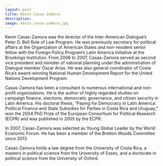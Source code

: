 ```yaml
---
layout: post
title: Kevin Casas-Zamora
description:
image: kevin_casas-zamora.jpg
---
```

Kevin Casas-Zamora was the director of the Inter-American Dialogue’s Peter D. Bell Rule of Law Program. He was previously secretary for political affairs at the Organization of American States and non-resident senior fellow with the Foreign Policy Program’s Latin America Initiative at the Brookings Institution. From 2006 to 2007, Casas-Zamora served as second vice president and minister of national planning under the administration of Dialogue member Óscar Arias. He was also general coordinator of Costa Rica’s award-winning National Human Development Report for the United Nations Development Program.

Casas-Zamora has been a consultant to numerous international and non-profit organizations. He is the author of highly regarded studies on campaign finance, elections, democratic governance, and citizen security in Latin America. His doctoral thesis, “Paying for Democracy in Latin America: Political Finance and State Subsidies for Parties in Costa Rica and Uruguay,” won the 2004 PhD Prize of the European Consortium for Political Research (ECPR) and was published in 2005 by the ECPR.

In 2007, Casas-Zamora was selected as Young Global Leader by the World Economic Forum. He has been a member of the Bretton Woods Committee since 2013.

Casas-Zamora holds a law degree from the University of Costa Rica, a masters in political science from the University of Essex, and a doctorate in political science from the University of Oxford.
